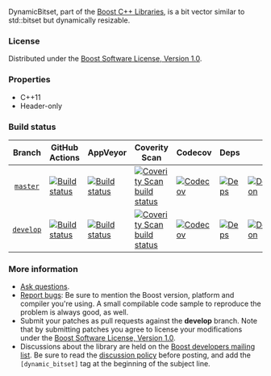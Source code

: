 DynamicBitset, part of the [Boost C++ Libraries](https://github.com/boostorg), is a bit vector similar to std::bitset but dynamically resizable.

### License

Distributed under the [Boost Software License, Version 1.0](https://www.boost.org/LICENSE_1_0.txt).

### Properties

* C++11
* Header-only

### Build status

<!-- boost-ci/tools/makebadges.sh --project dynamic_bitset --appveyor n7bki5ka3v918r5r --codecov PVG5jth1ez --coverity 16167 -->
| Branch          | GitHub Actions | AppVeyor | Coverity Scan | Codecov | Deps | Docs | Tests |
| :-------------: | -------------- | -------- | ------------- | ------- | ---- | ---- | ----- |
| [`master`](https://github.com/boostorg/dynamic_bitset/tree/master) | [![Build status](https://github.com/boostorg/dynamic_bitset/actions/workflows/ci.yml/badge.svg?branch=master)](https://github.com/boostorg/dynamic_bitset/actions?query=branch:master) | [![Build status](https://ci.appveyor.com/api/projects/status/n7bki5ka3v918r5r/branch/master?svg=true)](https://ci.appveyor.com/project/cppalliance/dynamic-bitset/branch/master) | [![Coverity Scan build status](https://scan.coverity.com/projects/16167/badge.svg)](https://scan.coverity.com/projects/boostorg-dynamic_bitset) | [![Codecov](https://codecov.io/gh/boostorg/dynamic_bitset/branch/master/graph/badge.svg?token=PVG5jth1ez)](https://codecov.io/gh/boostorg/dynamic_bitset/tree/master) | [![Deps](https://img.shields.io/badge/deps-master-brightgreen.svg)](https://pdimov.github.io/boostdep-report/master/dynamic_bitset.html) | [![Documentation](https://img.shields.io/badge/docs-master-brightgreen.svg)](https://www.boost.org/doc/libs/master/libs/dynamic_bitset) | [![Enter the Matrix](https://img.shields.io/badge/matrix-master-brightgreen.svg)](https://www.boost.org/development/tests/master/developer/dynamic_bitset.html)
| [`develop`](https://github.com/boostorg/dynamic_bitset/tree/develop) | [![Build status](https://github.com/boostorg/dynamic_bitset/actions/workflows/ci.yml/badge.svg?branch=develop)](https://github.com/boostorg/dynamic_bitset/actions?query=branch:develop) | [![Build status](https://ci.appveyor.com/api/projects/status/n7bki5ka3v918r5r/branch/develop?svg=true)](https://ci.appveyor.com/project/cppalliance/dynamic-bitset/branch/develop) | [![Coverity Scan build status](https://scan.coverity.com/projects/16167/badge.svg)](https://scan.coverity.com/projects/boostorg-dynamic_bitset) | [![Codecov](https://codecov.io/gh/boostorg/dynamic_bitset/branch/develop/graph/badge.svg?token=PVG5jth1ez)](https://codecov.io/gh/boostorg/dynamic_bitset/tree/develop) | [![Deps](https://img.shields.io/badge/deps-develop-brightgreen.svg)](https://pdimov.github.io/boostdep-report/develop/dynamic_bitset.html) | [![Documentation](https://img.shields.io/badge/docs-develop-brightgreen.svg)](https://www.boost.org/doc/libs/develop/libs/dynamic_bitset) | [![Enter the Matrix](https://img.shields.io/badge/matrix-develop-brightgreen.svg)](https://www.boost.org/development/tests/develop/developer/dynamic_bitset.html)

### More information

* [Ask questions](https://stackoverflow.com/questions/ask?tags=c%2B%2B,boost,boost-dynamic_bitset).
* [Report bugs](https://github.com/boostorg/dynamic_bitset/issues): Be sure to mention the Boost version, platform and compiler you're using. A small compilable code sample to reproduce the problem is always good, as well.
* Submit your patches as pull requests against the **develop** branch. Note that by submitting patches you agree to license your modifications under the [Boost Software License, Version 1.0](https://www.boost.org/LICENSE_1_0.txt).
* Discussions about the library are held on the [Boost developers mailing list](https://www.boost.org/community/groups.html#main). Be sure to read the [discussion policy](https://www.boost.org/community/policy.html) before posting, and add the `[dynamic_bitset]` tag at the beginning of the subject line.
